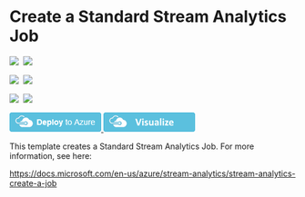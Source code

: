 # Create a Standard Stream Analytics Job

<IMG SRC="https://azbotstorage.blob.core.windows.net/badges/101-streamanalytics-create/PublicLastTestDate.svg" />&nbsp;
<IMG SRC="https://azbotstorage.blob.core.windows.net/badges/101-streamanalytics-create/PublicDeployment.svg" />&nbsp;

<IMG SRC="https://azbotstorage.blob.core.windows.net/badges/101-streamanalytics-create/FairfaxLastTestDate.svg" />&nbsp;
<IMG SRC="https://azbotstorage.blob.core.windows.net/badges/101-streamanalytics-create/FairfaxDeployment.svg" />&nbsp;

<IMG SRC="https://azbotstorage.blob.core.windows.net/badges/101-streamanalytics-create/BestPracticeResult.svg" />&nbsp;
<IMG SRC="https://azbotstorage.blob.core.windows.net/badges/101-streamanalytics-create/CredScanResult.svg" />&nbsp;

 <a href="https://portal.azure.com/#create/Microsoft.Template/uri/https%3A%2F%2Fraw.githubusercontent.com%2FAzure%2Fazure-quickstart-templates%2Fmaster%2F101-streamanalytics-create%2Fazuredeploy.json" target="_blank">
    <img src="https://raw.githubusercontent.com/Azure/azure-quickstart-templates/master/1-CONTRIBUTION-GUIDE/images/deploytoazure.png"/>
</a>
<a href="http://armviz.io/#/?load=https%3A%2F%2Fraw.githubusercontent.com%2FAzure%2Fazure-quickstart-templates%2Fmaster%2F101-streamanalytics-create%2Fazuredeploy.json" target="_blank">
    <img src="https://raw.githubusercontent.com/Azure/azure-quickstart-templates/master/1-CONTRIBUTION-GUIDE/images/visualizebutton.png"/>
</a>

This template creates a Standard Stream Analytics Job. For more information, see here:

https://docs.microsoft.com/en-us/azure/stream-analytics/stream-analytics-create-a-job
